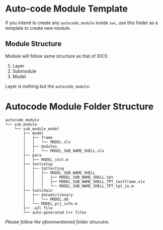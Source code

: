 # Auto-code Module Template
If you intend to create any `autocode_module` inside `swc`, use this folder as a template to create new module.

## Module Structure
Module will follow same structure as that of IDC5:
1. Layer
2. Submodule
3. Model

Layer is nothing but the `autocode_module`.

# Autocode Module Folder Structure
```
autocode_module
└── sub_module
    └── sub_module_model
        ├── model
        │   ├── frame
        │   │   └── MODEL.slx
        │   ├── modules
        │   │   └── MODEL_SUB_NAME_SHELL.slx
        ├── para
        │   ├── MODEL_init.m
        ├── testsetup
        │   ├── tpttesting
        │   │   ├── MODEL_SUB_NAME_SHELL
        │   │   │   ├── MODEL_SUB_NAME_SHELL.tpt
        │   │   │   ├── MODEL_SUB_NAME_SHELL_TPT_testframe.slx
        │   │   │   └── MODEL_SUB_NAME_SHELL_TPT_tpt_io.m
        ├── toolchain
        │   ├── datadictionary
        │   │   └── MODEL.dd
        │   └── MODEL_prj_info.m
        ├── .a2l file
        └── auto-generated C++ files
```
_Please follow the aforementioned folder strucutre._

